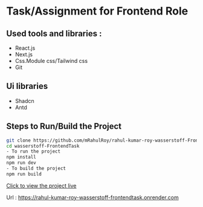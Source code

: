 # Task/Assignment for Frontend Role

## Used tools and libraries : 

- React.js
- Next.js
- Css.Module css/Tailwind css
- Git

## Ui libraries
- Shadcn
- Antd

## Steps to Run/Build the Project

```bash
git clone https://github.com/mRahulRoy/rahul-kumar-roy-wasserstoff-FrontendTask.git
cd wasserstoff-FrontendTask
- To run the project
npm install
npm run dev
- To build the project
npm run build
```
[Click to view the project live](https://rahul-kumar-roy-wasserstoff-frontendtask.onrender.com/) 
 
Url : https://rahul-kumar-roy-wasserstoff-frontendtask.onrender.com

